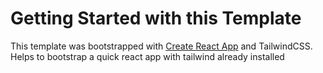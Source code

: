 # Getting Started with this Template

This template was bootstrapped with [Create React App](https://github.com/facebook/create-react-app) and TailwindCSS.
Helps to bootstrap a quick react app with tailwind already installed



